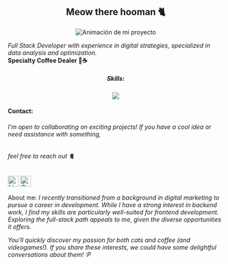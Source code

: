 <div id=header align=center>
  <h2>Meow there hooman 🐈</h2>
</div>

<p align="center">
  <img src="https://miro.medium.com/v2/resize:fit:1100/format:webp/0*_nTGrEkwvXxxmcHY.gif" alt="Animación de mi proyecto">
</p>
<div><i>Full Stack Developer with experience in digital strategies, specialized in data analysis and optimization.</i></div>
<div>
<b>Specialty Coffee Dealer 👀☕</b></div>

<div id=header align=center>
  <h5>Skills:</h5>
</div> 

<div>
  <h7>
    <p align="center">
      <a href="https://skillicons.dev">
        <img src="https://skillicons.dev/icons?i=java,js,ts,html,css,react,angular,vite,nextjs,idea,vscode,bootstrap,docker,mysql,gcp,postman,figma,xd&perline=6" />
      </a>
    </p>
  </h7>
</div>

#### Contact:
###### _I'm open to collaborating on exciting projects! If you have a cool idea or need assistance with something,_ 
###### _feel free to reach out_ 🐈


[<img src="https://img.shields.io/badge/LinkedIn-282C34?logo=linkedin&logoColor=0077B5" alt="LinkedIn logo" title="LinkedIn" height="25" />](https://www.linkedin.com/in/angelsmithl/)
[<img src="https://img.shields.io/badge/Gmail-D14836?logo=gmail&logoColor=white" alt="Gmail logo" title="Gmail" height="25" />](mailto:angelsmithlgs@gmail.com)


 About me: _I recently transitioned from a background in digital marketing to pursue a career in development. While I have a strong interest in backend work, I find my skills are particularly well-suited for frontend development. Exploring the full-stack path appeals to me, given the diverse opportunities it offers._

 _You'll quickly discover my passion for both cats and coffee (and videogames!). If you share these interests, we could have some delightful conversations about them! :P_






<!--
**AngelSmithlgs/AngelSmithlgs** is a ✨ _special_ ✨ repository because its `README.md` (this file) appears on your GitHub profile.

Here are some ideas to get you started:

- 🔭 I’m currently working on ...
- 🌱 I’m currently learning ...
- 👯 I’m looking to collaborate on ...
- 🤔 I’m looking for help with ...
- 💬 Ask me about ...
- 📫 How to reach me: ...
- 😄 Pronouns: ...
- ⚡ Fun fact: ...
-->
